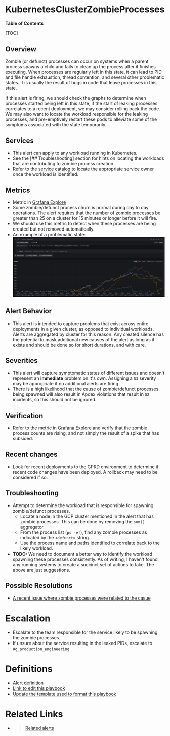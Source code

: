 # KubernetesClusterZombieProcesses

**Table of Contents**

[TOC]

## Overview

Zombie (or defunct) processes can occur on systems when a parent process spawns a child and fails to clean up the process after it finishes executing. When processes are regularly left in this state, it can lead to PID and file handle exhaustion, thread contention, and several other problematic states. It is usually the result of bugs in code that leave processes in this state.

If this alert is firing, we should check the graphs to determine when processes started being left in this state, if the start of leaking processes correlates to a recent deployment, we may consider rolling back the code. We may also want to locate the workload responsible for the leaking processes, and pre-emptively restart these pods to alleviate some of the symptoms associated with the state temporarily.

## Services

- This alert can apply to any workload running in Kubernetes.
- See the [## Troubleshooting] section for hints on locating the workloads that are contributing to zombie process creation.
- Refer to the [service catalog](https://gitlab.com/gitlab-com/runbooks/-/blob/master/services/service-catalog.yml?ref_type=heads) to locate the appropriate service owner once the workload is identified.

## Metrics

- Metric in [Grafana Explore](https://dashboards.gitlab.net/explore?schemaVersion=1&panes=%7B%227rg%22:%7B%22datasource%22:%22e58c2f51-20f8-4f4b-ad48-2968782ca7d6%22,%22queries%22:%5B%7B%22refId%22:%22A%22,%22expr%22:%22sum%28node_processes_state%7Bstate%3D%5C%22Z%5C%22%7D%29%20by%20%28cluster%29%22,%22range%22:true,%22instant%22:true,%22datasource%22:%7B%22type%22:%22prometheus%22,%22uid%22:%22e58c2f51-20f8-4f4b-ad48-2968782ca7d6%22%7D,%22editorMode%22:%22code%22,%22legendFormat%22:%22__auto%22%7D%5D,%22range%22:%7B%22from%22:%22now-6h%22,%22to%22:%22now%22%7D%7D%7D&orgId=1)
- Some zombie/defunct process churn is normal during day to day operations. The alert requires that the number of zombie processes be greater than 25 on a cluster for 15 minutes or longer before it will fire.
- We should use this metric to detect when these processes are being created but not removed automatically.
- An example of a problematic state:
    ![img/zombie-process.png](img/zombie-process.png)

## Alert Behavior

- This alert is intended to capture problems that exist across entire deployments in a given cluster, as opposed to individual workloads. Alerts are aggregated by cluster for this reason. Any created silence has the potential to mask additional new causes of the alert as long as it exists and should be done so for short durations, and with care.

## Severities

- This alert will capture symptomatic states of different issues and doesn't represent an **immediate** problem on it's own. Assigning a `S3` severity may be appropriate if no additional alerts are firing.
- There is a high likelihood that the cause of zombie/defunct processes being spawned will also result in Apdex violations that result in `S2` incidents, so this should not be ignored.

## Verification

- Refer to the metric in [Grafana Explore](https://dashboards.gitlab.net/explore?schemaVersion=1&panes=%7B%227rg%22:%7B%22datasource%22:%22e58c2f51-20f8-4f4b-ad48-2968782ca7d6%22,%22queries%22:%5B%7B%22refId%22:%22A%22,%22expr%22:%22sum%28node_processes_state%7Bstate%3D%5C%22Z%5C%22%7D%29%20by%20%28cluster%29%22,%22range%22:true,%22instant%22:true,%22datasource%22:%7B%22type%22:%22prometheus%22,%22uid%22:%22e58c2f51-20f8-4f4b-ad48-2968782ca7d6%22%7D,%22editorMode%22:%22code%22,%22legendFormat%22:%22__auto%22%7D%5D,%22range%22:%7B%22from%22:%22now-6h%22,%22to%22:%22now%22%7D%7D%7D&orgId=1) and verify that the zombie process counts are rising, and not simply the result of a spike that has subsided.

## Recent changes

- Look for recent deployments to the GPRD environment to determine if recent code changes have been deployed. A rollback may need to be considered if so.

## Troubleshooting

- Attempt to determine the workload that is responsible for spawning zombie/defunct processes.
  - Locate a node in the GCP cluster mentioned in the alert that has zombie processes. This can be done by removing the `sum()` aggregator.
  - From the process list (`ps -ef`), find any zombie processes as indicated by the `<defunct>` string.
  - Use the process name and paths identified to correlate back to the likely workload.
- **TODO:** We need to document a better way to identify the workload spawning these processes consistently. As of writing, I haven't found any running systems to create a succinct set of actions to take. The above are just suggestions.

## Possible Resolutions

- [A recent issue where zombie processes were related to the casue](https://gitlab.com/gitlab-com/gl-infra/production/-/issues/18591)

# Escalation

- Escalate to the team responsible for the service likely to be spawning the zombie processes.
- If unsure about the service resulting in the leaked PIDs, escalate to `#g_production_engineering`

# Definitions

- [Alert definition](https://gitlab.com/gitlab-com/runbooks/-/blob/master/mimir-rules/gitlab-gprd/kube/kubernetes.yml?ref_type=heads)
- [Link to edit this playbook](https://gitlab.com/gitlab-com/runbooks/-/blob/master/docs/kube/alerts/KubernetesClusterZombieProcesses.md)
- [Update the template used to format this playbook](https://gitlab.com/gitlab-com/runbooks/-/edit/master/docs/template-alert-playbook.md?ref_type=heads)

# Related Links

- > [Related alerts](https://gitlab.com/gitlab-com/runbooks/-/tree/master/docs/kube/alerts?ref_type=heads)
